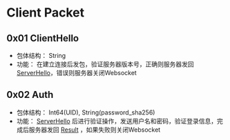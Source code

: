 # Client Packet

## 0x01 ClientHello
- 包体结构： String
- 功能： 在建立连接后发包，验证服务器版本号，正确则服务器发回[ServerHello](https://github.com/flourchat/FlourChat-Server-Document/blob/master/ServerPacket/README.md#0x01-serverhello)，错误则服务器关闭Websocket

## 0x02 Auth
- 包体结构： Int64(UID), String(password_sha256)
- 功能： [ServerHello](https://github.com/flourchat/FlourChat-Server-Document/blob/master/ServerPacket/README.md#0x01-serverhello) 后进行验证操作，发送用户名和密码，验证登录信息，完成后服务器发回 [Result](https://github.com/flourchat/FlourChat-Server-Document/blob/master/ServerPacket/README.md#0xfe-result) ，如果失败则关闭Websocket


